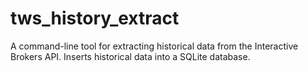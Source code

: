 # tws_history_extract
A command-line tool for extracting historical data from the Interactive Brokers API. Inserts historical data into a SQLite database.
